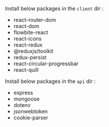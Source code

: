 Install below packages in the `client` dir :

- react-router-dom
- react-dom
- flowbite-react
- react-icons
- react-redux
- @reduxjs/toolkit
- redux-persist
- react-circular-progressbar
- react-quill

Install below packages in the `api` dir :

- express
- mongoose
- dotenv
- jsonwebtoken
- cookie-parser
